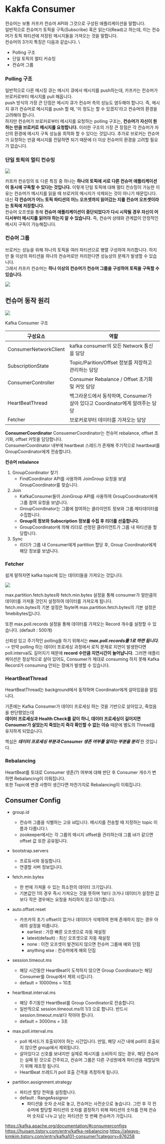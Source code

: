 # Kakfa Consumer

컨슈머는 보통 카프카 컨슈머 API와 그것으로 구성된 애플리케이션을 말합니다. \
일반적으로 컨슈머가 토픽을 구독(Subscribe) 혹은 읽는다(Read)고 하는데, 이는 컨슈머가 토픽 파티션에 저장된 메시지들을 가져오는 것을 말합니다. \
컨슈머의 3가지 특징은 다음과 같습니다. \
- Polling 구조
- 단일 토픽의 멀티 커슈밍
- 컨슈머 그룹

### Polling 구조
일반적으로 다른 메시징 큐는 메시지 큐에서 메시지를 push하는데, 카프카는 컨슈머가 브로커로부터 메시지를 pull 해옵니다. \
push 방식의 가장 큰 단점은 메시지 큐가 컨슈머 측의 성능도 염두해야 합니다. 즉, 메시지 큐가 컨슈머로 메시지를 push 할 때, '이 정도는 할 수 있겠지'라고 컨슈머의 환경을 고려해야 합니다.\
하지만 컨슈머가 브로커로부터 메시지를 요청하는 polling 구조는, **컨슈머가 자신이 원하는 만큼 브로커로 메시지를 요청합니다.** 이러한 구조의 가장 큰 장점은 각 컨슈머가 자신의 환경에 메시지 구독 성능을 최적화 할 수 있다는 것입니다. 추가로 브로커는 컨슈머가 요청하는 만큼 메시지를 전달하면 되기 때문에 더 이상 컨슈머의 환경을 고려할 필요가 없습니다. 


### 단일 토픽의 멀티 컨슈밍

![](https://blog.kakaocdn.net/dn/b9eWpo/btqDlj3DA5O/z16PGBflaS8bJyg9dMnbV0/img.png)

카프카 컨슈밍의 또 다른 특징 중 하나는 **하나의 토픽에 서로 다른 컨슈머 애플리케이션이 동시에 구독할 수 있다는 것입니다.** 이렇게 단일 토픽에 대해 멀티 컨슈밍이 가능한 이유는 컨슈머가 메시지를 읽을 때 브로커의 메시지가 삭제되는 것이 아니기 때문입니다. 대신 **각 컨슈머가 어느 토픽 파티션의 어느 오프셋까지 읽어갔는 지를 컨슈머 오프셋이라는 토픽에 저장합니다.**\
컨슈머 오프셋을 통해 **컨슈머 애플리케이션이 중단되었다가 다시 시작될 경우 자신이 어디서부터 메시지를 읽어야 하는지 알 수 있습니다.** 즉, 컨슈머 상태와 관계없이 안정적인 메시지 구독이 가능해집니다.


### 컨슈머 그룹
브로커는 성능을 위해 하나의 토픽을 여러 파티션으로 병렬 구성하여 처리합니다. 하지만 둘 이상의 파티션을 하나의 컨슈머로만 처리한다면 성능상의 문제가 발생할 수 있습니다. \
그래서 카프카 컨슈머는 **하나 이상의 컨슈머가 컨슈머 그룹을 구성하여 토픽을 구독할 수 있습니다.**

![](https://blog.kakaocdn.net/dn/bWRQzO/btqDmnYJpx4/cJmkH1kfJoGm2FrFrMk7O1/img.png)


## 컨슈머 동작 원리

![](https://blog.kakaocdn.net/dn/cuLxkJ/btrb6TpGA8W/rMNm7d7ThbVdBJ8t9cvlkK/img.png)

Kafka Consumer 구조

|구성요소| 역할 |
|--|--|
| ConsumerNetworkClient | kafka consumer의 모든 Network 통신을 담당 |
| SubscriptionState | Topic/Parition/Offset 정보를 저장하고 관리하는 담당 |
| ConsumerController | Consumer Rebalance / Offset 초기화 및 커밋 담당 |
| HeartBeatThread | 백그라운드에서 동작하며, Consumer가 살아 있다고 Coordinator에게 알려주는 담당 |
| Fetcher | 브로커로부터 데이터를 가져오는 담당 |


**ConsumerCoordinator**
ConsuemerCoordinator는 컨슈머 rebalance, offset 초기화, offset 커밋을 담당합니다.\
ConsumerCoordinator 내부에 heartbeat 스레드가 존재해 주기적으로 heartbeat를 GroupCoordinator에게 전송합니다.


**컨슈머 rebalance**
1. GroupCoordinator 찾기
	- FindCoordinator API를 사용하여 JoinGroup 요청을 보낼 GroupCoordinator를 찾습니다.
2. Join
	- KafkaConsumer들이 JoinGroup API를 사용하여 GroupCoordinator에게 그룹 참여 요청을 보냅니다.
	- GroupCoordinator는 그룹에 참여하는 클라이언트 정보와 그룹 메타데이터를 수집합니다.
	- **Group의 정보와 Subscription 정보를 수집 후 리더를 선출합니다.**
	- GroupCoordinator에 의해 리더로 선정된 클라이언트가 그룹 내 파티션을 할당합니다.
3. Sync
	- 리더가 그룹 내 Consumer에게 partition 할당 후, Group Coordinator에게 해당 정보를 보냅니다.


### Fetcher
쉽게 말하자면 kafka topic에 있는 데이터들을 가져오는 것입니다.

![](https://blog.kakaocdn.net/dn/bQ15su/btrb8262vHC/wMEnmUuKnx3K84kvs1KNW0/img.png)

max.partition.fetch.bytes와 fetch.min.bytes 설정을 통해 consumer가 얼만큼의 데이터를 가져올 것인지 설정하여 데이터를 가져오게 됩니다.\
fetch.min.bytes의 기본 설정은 1byte며 max.partition.fetch.bytes의 기본 설정은 1mebibytes입니다.

또한 max.poll.records 설정을 통해 데이터를 가져오는 Record 개수를 설정할 수 있습니다. (default : 500개)

신뢰성 있고 주기적인 polling을 하기 위해서는 ***max.poll.records를 1로 하면 됩니다.***
-> 만약 polling 하는 데이터 프로세싱 과정에서 로직 문제로 지연이 발생한다면 poll.interval도 길어지기 때문에 **record 수만큼 지연시간이 늘어납니다.** 그러면 애플리케이션은 정상적으로 살아 있어도, Consumer가 제대로 consuming 하지 못해 Kafka Record가 consuming 안되는 장애가 발생할 수 있습니다. 

### HeartBeatThread
HeartBeatThread는 background에서 동작하며 Coordinator에게 살아있음을 알립니다.

기존에는 Kafka Consumer가 데이터 프로세싱 하는 것을 기반으로 살아있고, 죽었음을 판단했었는데\
**데이터 프로세싱과 Health Check를 같이 하니, 데이터 프로세싱이 길어지면 Consumer가 살았는지 죽었는지 즉각 확인할 수 없는 이슈** 때문에 별도의 Thread를 유지하게 되었습니다.

핵심은 ***데이터 프로세싱 부분과  Consumer 생존 여부를 알리는 부분을 분리*** 한 것입니다.


### Rebalancing
HeartBeat를 토대로 Consumer 생존(?) 여부에 대해 판단 후 Consumer 개수가 변하면 Rebalancing이 이뤄집니다.\
또한 Topic에 변경 사항이 생긴다면 마찬가지로 Rebalancing이 이뤄집니다.


## Consumer Config

- group.id 
	- 컨슈머 그룹을 식별하는 고유 id입니다. 메시지를 전송할 때 지정하는 topic 이름과 다릅니다.\
	- zookeeper에서는 각 그룹의 메시지 offset을 관리하는데 그룹 id가 같으면 offset 값 또한 공유됩니다.

- bootstrap.servers
	- 프로듀서와 동일합니다.
	- 연결할 서버 정보입니다.

- fetch.min.bytes
	- 한 번에 가져올 수 있는 최소한의 데이터 크기입니다.
	- 기본값인 1의 경우 즉시 가져오는 것을 뜻하며 1보다 크거나 데이터가 설정한 값보다 작은 경우에는 요청을 처리하지 않고 대기합니다.

- auto.offset.reset
	- 카프카의 초기 offset이 없거나 데이터가 삭제하여 현재 존재하지 않는 경우 아래의 설정을 따릅니다.
		- earliest : 가장 빠른 오프셋으로 자동 재설정
		- latest(default) : 최신 오프셋으로 자동 재설정
		- none : 이전 오프셋이 발견되지 않으면 컨슈머 그룹에 예외 던짐
		- anything else : 컨슈머에게 예외 던짐

- session.timeout.ms
	- 해당 시간동안 HeartBeat이 도착하지 않으면 Group Coordinator는 해당 Consumer를 Group에서 제외 시킵니다.
	- default = 10000ms = 10초

- heartbeat.interval.ms
	- 해당 주기동안 HeartBeat를 Group Coordinator로 전송합니다.
	- 일반적으로 session.timeout.ms의 1/3 으로 합니다. 반드시 session.timeout.ms보다 작아야 합니다.
	- default = 3000ms = 3초

- max.poll.interval.ms
	- poll 메서드가 호출되어야 하는 시간입니다. 만일, 해당 시간 내에 poll이 호출되지 않으면 group에서 제외됩니다. 
	- 살아있다고 신호를 보내지만 실제로 메시지를 소비하지 않는 경우, 해당 컨슈머는 실패 된 것으로 간주되고, 컨슈머 그룹은 다른 구성원에게 파티션을 재할당하기 위해 재조정 됩니다. 
	- HeartBeat 쓰레드가 poll 호출 간격을 측정하게 됩니다.

- partition.assignment.strategy
	- 파티션 할당 전략을 설정합니다.
	- default : RangeAssignor
		- 파티션을 숫자 순서로 놓고, 컨슈머는 사전순으로 놓습니다. 그런 후 각 컨슈머에 할당할 파티션의 숫자를 결정하기 위해 파티션의 숫자를 전체 컨슈머 숫자로 나누고 남는 파티션은 첫 번째 컨슈머가 가집니다.



https://kafka.apache.org/documentation/#consumerconfigs
https://huisam.tistory.com/entry/kafka-rebalancing
https://always-kimkim.tistory.com/entry/kafka101-consumer?category=876258
